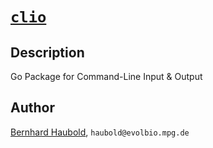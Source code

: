 # [`clio`](https://owncloud.gwdg.de/index.php/s/NCs0YIPFginPUB3)
## Description
Go Package for Command-Line Input & Output
## Author
[Bernhard Haubold](http://guanine.evolbio.mpg.de/), `haubold@evolbio.mpg.de`
